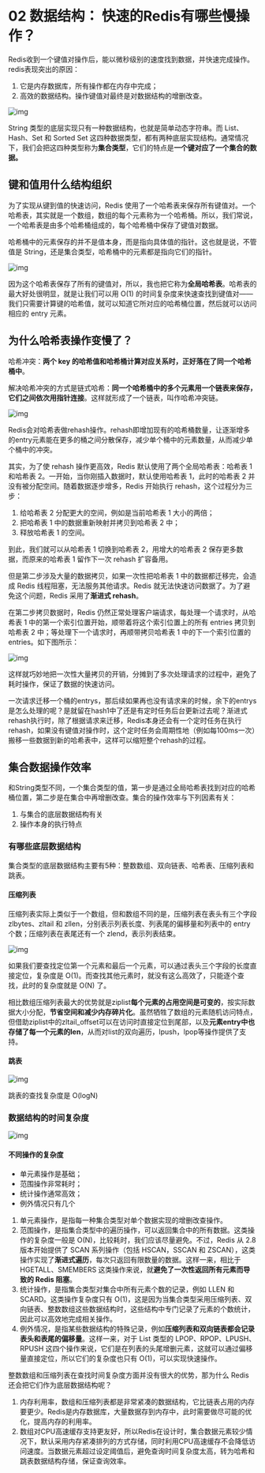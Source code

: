 # 02 数据结构： 快速的Redis有哪些慢操作？

Redis收到一个键值对操作后，能以微秒级别的速度找到数据，并快速完成操作。redis表现突出的原因：

1. 它是内存数据库，所有操作都在内存中完成；
2. 高效的数据结构。操作键值对最终是对数据结构的增删改查。

![img](https://typora-gao-pic.oss-cn-beijing.aliyuncs.com/8219f7yy651e566d47cc9f661b399f01.jpg)

String 类型的底层实现只有一种数据结构，也就是简单动态字符串。而 List、Hash、Set 和 Sorted Set 这四种数据类型，都有两种底层实现结构。通常情况下，我们会把这四种类型称为**集合类型**，它们的特点是**一个键对应了一个集合的数据。**

## 键和值用什么结构组织

为了实现从键到值的快速访问，Redis 使用了一个哈希表来保存所有键值对。一个哈希表，其实就是一个数组，数组的每个元素称为一个哈希桶。所以，我们常说，一个哈希表是由多个哈希桶组成的，每个哈希桶中保存了键值对数据。

哈希桶中的元素保存的并不是值本身，而是指向具体值的指针。这也就是说，不管值是 String，还是集合类型，哈希桶中的元素都是指向它们的指针。

![img](https://typora-gao-pic.oss-cn-beijing.aliyuncs.com/1cc8eaed5d1ca4e3cdbaa5a3d48dfb5f.jpg)

因为这个哈希表保存了所有的键值对，所以，我也把它称为**全局哈希表**。哈希表的最大好处很明显，就是让我们可以用 O(1) 的时间复杂度来快速查找到键值对——我们只需要计算键的哈希值，就可以知道它所对应的哈希桶位置，然后就可以访问相应的 entry 元素。

## 为什么哈希表操作变慢了？

哈希冲突：**两个 key 的哈希值和哈希桶计算对应关系时，正好落在了同一个哈希桶中**。

解决哈希冲突的方式是链式哈希：**同一个哈希桶中的多个元素用一个链表来保存，它们之间依次用指针连接**。这样就形成了一个链表，叫作哈希冲突链。

![img](https://typora-gao-pic.oss-cn-beijing.aliyuncs.com/8ac4cc6cf94968a502161f85d072e428.jpg)

Redis会对哈希表做rehash操作。rehash即增加现有的哈希桶数量，让逐渐增多的entry元素能在更多的桶之间分散保存，减少单个桶中的元素数量，从而减少单个桶中的冲突。

其实，为了使 rehash 操作更高效，Redis 默认使用了两个全局哈希表：哈希表 1 和哈希表 2。一开始，当你刚插入数据时，默认使用哈希表 1，此时的哈希表 2 并没有被分配空间。随着数据逐步增多，Redis 开始执行 rehash，这个过程分为三步：

1. 给哈希表 2 分配更大的空间，例如是当前哈希表 1 大小的两倍；
2. 把哈希表 1 中的数据重新映射并拷贝到哈希表 2 中；
3. 释放哈希表 1 的空间。

到此，我们就可以从哈希表 1 切换到哈希表 2，用增大的哈希表 2 保存更多数据，而原来的哈希表 1 留作下一次 rehash 扩容备用。

但是第二步涉及大量的数据拷贝，如果一次性把哈希表 1 中的数据都迁移完，会造成 Redis 线程阻塞，无法服务其他请求。Redis 就无法快速访问数据了。为了避免这个问题，Redis 采用了**渐进式 rehash**。

在第二步拷贝数据时，Redis 仍然正常处理客户端请求，每处理一个请求时，从哈希表 1 中的第一个索引位置开始，顺带着将这个索引位置上的所有 entries 拷贝到哈希表 2 中；等处理下一个请求时，再顺带拷贝哈希表 1 中的下一个索引位置的 entries。如下图所示：

![img](https://typora-gao-pic.oss-cn-beijing.aliyuncs.com/73fb212d0b0928d96a0d7d6ayy76da0c.jpg)

这样就巧妙地把一次性大量拷贝的开销，分摊到了多次处理请求的过程中，避免了耗时操作，保证了数据的快速访问。

一次请求迁移一个桶的entrys，那后续如果再也没有请求来的时候，余下的entrys是怎么处理的呢？是就留在hash1中了还是有定时任务后台更新过去呢？渐进式rehash执行时，除了根据请求来迁移，Redis本身还会有一个定时任务在执行rehash，如果没有键值对操作时，这个定时任务会周期性地（例如每100ms一次）搬移一些数据到新的哈希表中，这样可以缩短整个rehash的过程。

## 集合数据操作效率

和String类型不同，一个集合类型的值，第一步是通过全局哈希表找到对应的哈希桶位置，第二步是在集合中再增删改查。集合的操作效率与下列因素有关：

1. 与集合的底层数据结构有关
2. 操作本身的执行特点

### 有哪些底层数据结构

集合类型的底层数据结构主要有5种：整数数组、双向链表、哈希表、压缩列表和跳表。

#### 压缩列表

压缩列表实际上类似于一个数组，但和数组不同的是，压缩列表在表头有三个字段 zlbytes、zltail 和 zllen，分别表示列表长度、列表尾的偏移量和列表中的 entry 个数；压缩列表在表尾还有一个 zlend，表示列表结束。

![img](https://typora-gao-pic.oss-cn-beijing.aliyuncs.com/9587e483f6ea82f560ff10484aaca4a0.jpg)

如果我们要查找定位第一个元素和最后一个元素，可以通过表头三个字段的长度直接定位，复杂度是 O(1)。而查找其他元素时，就没有这么高效了，只能逐个查找，此时的复杂度就是 O(N) 了。

相比数组压缩列表最大的优势就是ziplist**每个元素的占用空间是可变的**，按实际数据大小分配，**节省空间和减少内存碎片化**。虽然牺牲了数组的元素随机访问特点，但借助ziplist中的zltail_offset可以在访问时直接定位到尾部，以及**元素entry中也存储了每一个元素的len**，从而对list的双向遍历，lpush，lpop等操作提供了支持。

#### 跳表

![img](https://typora-gao-pic.oss-cn-beijing.aliyuncs.com/1eca7135d38de2yy16681c2bbc4f3fb4.jpg)

跳表的查找复杂度是 O(logN)

### 数据结构的时间复杂度

![img](https://typora-gao-pic.oss-cn-beijing.aliyuncs.com/fb7e3612ddee8a0ea49b7c40673a0cf0.jpg)

#### 不同操作的复杂度

- 单元素操作是基础；
- 范围操作非常耗时；
- 统计操作通常高效；
- 例外情况只有几个

1. 单元素操作，是指每一种集合类型对单个数据实现的增删改查操作。
2. 范围操作，是指集合类型中的遍历操作，可以返回集合中的所有数据。这类操作的复杂度一般是 O(N)，比较耗时，我们应该尽量避免。不过，Redis 从 2.8 版本开始提供了 SCAN 系列操作（包括 HSCAN，SSCAN 和 ZSCAN），这类操作实现了**渐进式遍历**，每次只返回有限数量的数据。这样一来，相比于 HGETALL、SMEMBERS 这类操作来说，就**避免了一次性返回所有元素而导致的 Redis 阻塞**。
3. 统计操作，是指集合类型对集合中所有元素个数的记录，例如 LLEN 和 SCARD。这类操作复杂度只有 O(1)，这是因为当集合类型采用压缩列表、双向链表、整数数组这些数据结构时，这些结构中专门记录了元素的个数统计，因此可以高效地完成相关操作。
4. 例外情况，是指某些数据结构的特殊记录，例如**压缩列表和双向链表都会记录表头和表尾的偏移量**。这样一来，对于 List 类型的 LPOP、RPOP、LPUSH、RPUSH 这四个操作来说，它们是在列表的头尾增删元素，这就可以通过偏移量直接定位，所以它们的复杂度也只有 O(1)，可以实现快速操作。

整数数组和压缩列表在查找时间复杂度方面并没有很大的优势，那为什么 Redis 还会把它们作为底层数据结构呢？

1. 内存利用率，数组和压缩列表都是非常紧凑的数据结构，它比链表占用的内存要更少。Redis是内存数据库，大量数据存到内存中，此时需要做尽可能的优化，提高内存的利用率。
2. 数组对CPU高速缓存支持更友好，所以Redis在设计时，集合数据元素较少情况下，默认采用内存紧凑排列的方式存储，同时利用CPU高速缓存不会降低访问速度。当数据元素超过设定阈值后，避免查询时间复杂度太高，转为哈希和跳表数据结构存储，保证查询效率。